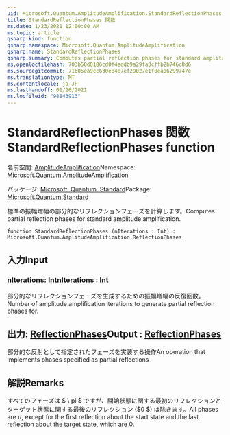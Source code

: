 ```yaml
---
uid: Microsoft.Quantum.AmplitudeAmplification.StandardReflectionPhases
title: StandardReflectionPhases 関数
ms.date: 1/23/2021 12:00:00 AM
ms.topic: article
qsharp.kind: function
qsharp.namespace: Microsoft.Quantum.AmplitudeAmplification
qsharp.name: StandardReflectionPhases
qsharp.summary: Computes partial reflection phases for standard amplitude amplification.
ms.openlocfilehash: 703b50d0186cd0f4eddb9a29fa3cffb2b746c8d6
ms.sourcegitcommit: 71605ea9cc630e84e7ef29027e1f0ea06299747e
ms.translationtype: MT
ms.contentlocale: ja-JP
ms.lasthandoff: 01/26/2021
ms.locfileid: "98843913"
---
```

# <a name="standardreflectionphases-function"></a><span data-ttu-id="31338-102">StandardReflectionPhases 関数</span><span class="sxs-lookup"><span data-stu-id="31338-102">StandardReflectionPhases function</span></span>

<span data-ttu-id="31338-103">名前空間: [AmplitudeAmplification](xref:Microsoft.Quantum.AmplitudeAmplification)</span><span class="sxs-lookup"><span data-stu-id="31338-103">Namespace: [Microsoft.Quantum.AmplitudeAmplification](xref:Microsoft.Quantum.AmplitudeAmplification)</span></span>

<span data-ttu-id="31338-104">パッケージ: [Microsoft. Quantum. Standard](https://nuget.org/packages/Microsoft.Quantum.Standard)</span><span class="sxs-lookup"><span data-stu-id="31338-104">Package: [Microsoft.Quantum.Standard](https://nuget.org/packages/Microsoft.Quantum.Standard)</span></span>


<span data-ttu-id="31338-105">標準の振幅増幅の部分的なリフレクションフェーズを計算します。</span><span class="sxs-lookup"><span data-stu-id="31338-105">Computes partial reflection phases for standard amplitude amplification.</span></span>

```qsharp
function StandardReflectionPhases (nIterations : Int) : Microsoft.Quantum.AmplitudeAmplification.ReflectionPhases
```


## <a name="input"></a><span data-ttu-id="31338-106">入力</span><span class="sxs-lookup"><span data-stu-id="31338-106">Input</span></span>

### <a name="niterations--int"></a><span data-ttu-id="31338-107">nIterations: [Int](xref:microsoft.quantum.lang-ref.int)</span><span class="sxs-lookup"><span data-stu-id="31338-107">nIterations : [Int](xref:microsoft.quantum.lang-ref.int)</span></span>

<span data-ttu-id="31338-108">部分的なリフレクションフェーズを生成するための振幅増幅の反復回数。</span><span class="sxs-lookup"><span data-stu-id="31338-108">Number of amplitude amplification iterations to generate partial reflection phases for.</span></span>



## <a name="output--reflectionphases"></a><span data-ttu-id="31338-109">出力: [ReflectionPhases](xref:Microsoft.Quantum.AmplitudeAmplification.ReflectionPhases)</span><span class="sxs-lookup"><span data-stu-id="31338-109">Output : [ReflectionPhases](xref:Microsoft.Quantum.AmplitudeAmplification.ReflectionPhases)</span></span>

<span data-ttu-id="31338-110">部分的な反射として指定されたフェーズを実装する操作</span><span class="sxs-lookup"><span data-stu-id="31338-110">An operation that implements phases specified as partial reflections</span></span>

## <a name="remarks"></a><span data-ttu-id="31338-111">解説</span><span class="sxs-lookup"><span data-stu-id="31338-111">Remarks</span></span>

<span data-ttu-id="31338-112">すべてのフェーズは $ \ pi $ ですが、開始状態に関する最初のリフレクションとターゲット状態に関する最後のリフレクション ($0 $) は除きます。</span><span class="sxs-lookup"><span data-stu-id="31338-112">All phases are $\pi$, except for the first reflection about the start state and the last reflection about the target state, which are $0$.</span></span>